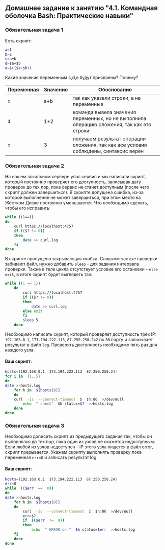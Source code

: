 ## Домашнее задание к занятию "4.1. Командная оболочка Bash: Практические навыки"

### Обязательная задача 1

Есть скрипт:
```bash
a=1
b=2
c=a+b
d=$a+$b
e=$(($a+$b))
```

Какие значения переменным c,d,e будут присвоены? Почему?

| Переменная  | Значение | Обоснование |
| ------------- | ------------- | ------------- |
| `c`  | a+b  | так как указали строки, а не переменные |
| `d`  | 1+2 | команда вывела значения переменных, но не выполнила  операцию сложения, так как это строки |
| `e`  | 3  | получаем результат операции сложения, так как все условия соблюдены, синтаксис верен|


### Обязательная задача 2
На нашем локальном сервере упал сервис и мы написали скрипт, который постоянно проверяет его доступность, записывая дату проверок до тех пор, пока сервис не станет доступным (после чего скрипт должен завершиться). В скрипте допущена ошибка, из-за которой выполнение не может завершиться, при этом место на Жёстком Диске постоянно уменьшается. Что необходимо сделать, чтобы его исправить:
```bash
while ((1==1)
do
	curl https://localhost:4757
	if (($? != 0))
	then
		date >> curl.log
	fi
done
```
В скрипте пропущена закрывающая скобка. Cлишком частые проверки забивают файл, нужно добавить `sleep` - для задания интервала проверки. 
Также в теле цикла отсутствует условие его остановки - `else exit`, в итоге скрипт будет выглядеть так:
```bash
while ((1 == 1))
    do
        curl https://localhost:4757
        if (($? != 0))
        then
            date >> curl.log
        else exit
        fi
        sleep 5
    done
```

Необходимо написать скрипт, который проверяет доступность трёх IP: `192.168.0.1`, `173.194.222.113`, `87.250.250.242` по `80` порту и записывает результат в файл `log`. Проверять доступность необходимо пять раз для каждого узла.

#### Ваш скрипт:
```bash
hosts=(192.168.0.1  173.194.222.113  87.250.250.24)
for i in  {1..5}
do
date >>hosts.log
	for h in  ${hosts[@]}
	do
	curl  -Is  --connect-timeout  5  $h:80  >/dev/null
		echo  " check"  $h status=$?  >>hosts.log
	done
done
```

### Обязательная задача 3
Необходимо дописать скрипт из предыдущего задания так, чтобы он выполнялся до тех пор, пока один из узлов не окажется недоступным. Если любой из узлов недоступен - IP этого узла пишется в файл error, скрипт прерывается.
Укажем скрипту выполнять проверку пока переменная `err=0` и записать результат  log.
#### Ваш скрипт:
```bash
hosts=(192.168.0.1  173.194.222.113  87.250.250.24)
err=0
while  (($err  ==  0))
do
date >>hosts.log
	for h in  ${hosts[@]}
	do
		curl  -Is  --connect-timeout  2  $h:80  >/dev/null
		err=$?
		if  (($err  !=  0))
		then
			echo  " ERROR on "  $h status=$err  >>hosts.log
	fi
	done
done
```
